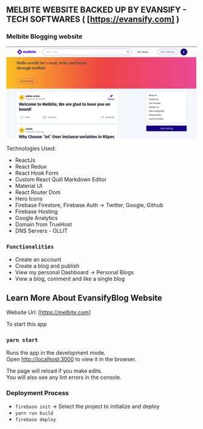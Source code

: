 
## MELBITE WEBSITE BACKED UP BY EVANSIFY - TECH SOFTWARES ( [https://evansify.com] )

### Melbite Blogging website
![Hello world! let's read, write and learn through melbite!](/src/components/images/mel_Home.png "Melbite landing Page")

Technologies Used: 

* ReactJs
* React Redux
* React Hook Form
* Custom React Quill Markdown Editor
* Material UI
* React Router Dom
* Hero Icons
* Firebase Firestore, Firebase Auth -> Twitter, Google, Github
* Firebase Hosting
* Google Analytics
* Domain from TrueHost
* DNS Servers - OLLIT

### `Functionalities`

* Create an account
* Create a blog and publish
* View my personal Dashboard -> Personal Blogs
* View a blog, comment and like a single blog

## Learn More About EvansifyBlog Website

Website Url: [https://melbite.com]


To start this app
### `yarn start`

Runs the app in the development mode.<br />
Open [http://localhost:3000](http://localhost:3000) to view it in the browser.

The page will reload if you make edits.<br />
You will also see any lint errors in the console.

### Deployment Process
* ```firebase init``` -> Select the project to initialize and deploy
* ```yarn run build```
* ```firebase deploy```
<!-- implementing the quill -->
<!-- https://codesandbox.io/s/react-quill-add-tts-sound-qgkt2?file=/src/App.js -->


<!-- Card Details -->
 <!-- 
# Card Number => 4243,1420,0658,2224
# CVC => 860
# valid Date => 07/23 
-->
